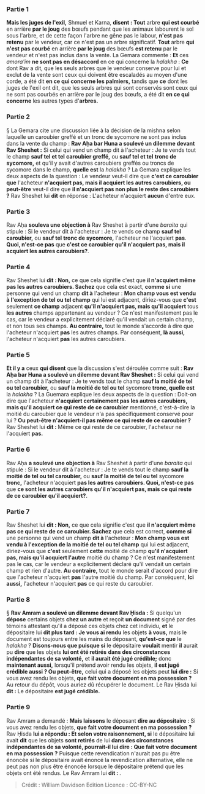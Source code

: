 
### Partie 1
<b>Mais les juges de l'exil,</b> Shmuel et Karna, <b>disent : Tout</b> arbre <b>qui est courbé</b> en arrière <b>par le joug</b> des bœufs pendant que les animaux labourent le sol sous l'arbre, et de cette façon l'arbre ne gêne pas le labour, <b>n'est pas retenu</b> par le vendeur, car ce n'est pas un arbre significatif. <b>Tout</b> arbre <b>qui n'est pas courbé</b> en arrière <b>par le joug</b> des bœufs <b>est retenu</b> par le vendeur et n'est pas inclus dans la vente. La Gemara commente : <b>Et</b> ces <i>amora'im</i> <b>ne sont pas en désaccord</b> en ce qui concerne la <i>halakha</i> : <b>Ce</b> dont Rav a dit, que les seuls arbres que le vendeur conserve pour lui et exclut de la vente sont ceux qui doivent être escaladés au moyen d'une corde, a été dit <b>en ce qui concerne les palmiers,</b> tandis que <b>ce</b> dont les juges de l'exil ont dit, que les seuls arbres qui sont conservés sont ceux qui ne sont pas courbés en arrière par le joug des bœufs, a été dit <b>en ce qui concerne</b> les autres types d'<b>arbres.</b>

### Partie 2
§ La Gemara cite une discussion liée à la décision de la mishna selon laquelle un caroubier greffé et un tronc de sycomore ne sont pas inclus dans la vente du champ : <b>Rav Aḥa bar Huna a soulevé un dilemme devant Rav Sheshet :</b> Si celui qui vend un champ dit à l'acheteur : Je te vends tout le champ <b>sauf tel et tel</b> <b>caroubier greffé,</b> ou <b>sauf tel et tel</b> <b>tronc de sycomore,</b> et qu'il y avait d'autres caroubiers greffés ou troncs de sycomore dans le champ, <b>quelle est</b> la <i>halakha</i> ? La Gemara explique les deux aspects de la question : Le vendeur veut-il dire que <b>c'est ce caroubier que</b> l'acheteur <b>n'acquiert pas, mais il acquiert les autres caroubiers, ou peut-être</b> veut-il dire que <b>il n'acquiert pas non plus le reste des caroubiers ?</b> Rav Sheshet lui <b>dit</b> en réponse : L'acheteur n'acquiert <b>aucun</b> d'entre eux.

### Partie 3
Rav Aḥa <b>souleva une objection à</b> Rav Sheshet à partir d'une <i>baraita</i> qui stipule : Si le vendeur dit à l'acheteur : Je te vends ce champ <b>sauf tel caroubier,</b> ou <b>sauf tel</b> <b>tronc de sycomore,</b> l'acheteur ne l'acquiert <b>pas</b>. <b>Quoi, n'est-ce pas</b> que <b>c'est ce caroubier qu'il n'acquiert pas, mais il acquiert les autres caroubiers?</b>.

### Partie 4
Rav Sheshet lui <b>dit : Non,</b> ce que cela signifie c'est que <b>il n'acquiert même pas les autres caroubiers. Sachez</b> que cela est exact, <b>comme si</b> une personne qui vend un champ <b>dit à</b> l'acheteur : <b>Mon champ vous est vendu à l'exception de tel ou tel champ</b> qui lui est adjacent, diriez-vous que <b>c'est</b> seulement <b>ce champ</b> adjacent <b>qu'il n'acquiert pas, mais qu'il acquiert</b> tous <b>les autres</b> champs appartenant au vendeur ? Ce n'est manifestement pas le cas, car le vendeur a explicitement déclaré qu'il vendait un certain champ, et non tous ses champs. <b>Au contraire,</b> tout le monde s'accorde à dire que l'acheteur n'acquiert <b>pas</b> les autres champs. Par conséquent, <b>là aussi,</b> l'acheteur n'acquiert <b>pas</b> les autres caroubiers.

### Partie 5
<b>Et il y a</b> ceux <b>qui disent</b> que la discussion s'est déroulée comme suit : <b>Rav Aḥa bar Huna a soulevé un dilemme devant Rav Sheshet :</b> Si celui qui vend un champ dit à l'acheteur : Je te vends tout le champ <b>sauf la moitié de tel ou tel caroubier,</b> ou <b>sauf la moitié de tel ou tel</b> sycomore <b>tronc, quelle est</b> la <i>halakha</i> ? La Guemara explique les deux aspects de la question : Doit-on dire que l'acheteur <b>n'acquiert certainement pas les autres caroubiers, mais qu'il acquiert ce qui reste de ce caroubier</b> mentionné, c'est-à-dire la moitié du caroubier que le vendeur n'a pas spécifiquement conservé pour lui ? <b>Ou peut-être n'acquiert-il pas même ce qui reste de ce caroubier ?</b> Rav Sheshet lui <b>dit : </b> Même ce qui reste de ce caroubier, l'acheteur ne l'acquiert <b>pas.</b>

### Partie 6
Rav Aḥa <b>a soulevé une objection à</b> Rav Sheshet à partir d'une <i>baraita</i> qui stipule : Si le vendeur dit à l'acheteur : Je te vends tout le champ <b>sauf la moitié de tel ou tel caroubier,</b> ou <b>sauf la moitié de tel ou tel</b> sycomore <b>tronc,</b> l'acheteur n'acquiert <b>pas les autres caroubiers. Quoi, n'est-ce pas</b> que <b>ce sont les autres caroubiers qu'il n'acquiert pas, mais ce qui reste de ce caroubier qu'il acquiert?</b>.

### Partie 7
Rav Sheshet lui <b>dit : Non,</b> ce que cela signifie c'est que <b>il n'acquiert même pas ce qui reste de ce caroubier. Sachez</b> que cela est correct, <b>comme si</b> une personne qui vend un champ <b>dit à</b> l'acheteur : <b>Mon champ vous est vendu à l'exception de la moitié de tel ou tel champ</b> qui lui est adjacent, diriez-vous que <b>c'est</b> seulement <b>cette</b> moitié de champ <b>qu'il n'acquiert pas, mais qu'il acquiert l'autre</b> moitié du champ ? Ce n'est manifestement pas le cas, car le vendeur a explicitement déclaré qu'il vendait un certain champ et rien d'autre. <b>Au contraire,</b> tout le monde serait d'accord pour dire que l'acheteur n'acquiert <b>pas</b> l'autre moitié du champ. Par conséquent, <b>Ici aussi,</b> l'acheteur n'acquiert <b>pas</b> ce qui reste du caroubier.

### Partie 8
§ <b>Rav Amram a soulevé un dilemme devant Rav Ḥisda :</b> Si quelqu'un <b>dépose</b> certains objets <b>chez un autre</b> et reçoit <b>un document</b> signé par des témoins attestant qu'il a déposé ces objets chez cet individu, <b>et</b> le dépositaire lui <b>dit plus tard : Je vous ai rendu</b> les objets <b>à vous,</b> mais le document est toujours entre les mains du déposant, <b>qu'est-ce que</b> le <i>halakha</i> ? <b>Disons-nous que puisque si</b> le dépositaire <b>voulait</b> mentir <b>il</b> aurait pu <b>dire</b> que les objets <b>lui ont été retirés</b> <b>dans des circonstances indépendantes de sa volonté,</b> et <b>il aurait été jugé crédible;</b> donc <b>maintenant aussi,</b> lorsqu'il prétend avoir rendu les objets, <b>il est jugé crédible aussi ? Ou peut-être,</b> celui qui a déposé les objets peut <b>lui dire :</b> Si vous avez rendu les objets, <b>que fait votre document en ma possession ?</b> Au retour du dépôt, vous auriez dû récupérer le document. Le Rav Ḥisda lui <b>dit : </b> Le dépositaire <b>est jugé crédible.</b>

### Partie 9
Rav Amram a demandé : <b>Mais laissons</b> le déposant <b>dire au dépositaire</b> : Si vous avez rendu les objets, <b>que fait votre document en ma possession ?</b> Rav Ḥisda <b>lui a répondu : Et selon votre raisonnement, si</b> le dépositaire lui avait <b>dit</b> que les objets <b>sont retirés</b> de lui <b>dans des circonstances indépendantes de sa volonté, pourrait-il lui dire : Que fait votre document en ma possession ?</b> Puisque cette revendication n'aurait pas pu être énoncée si le dépositaire avait énoncé la revendication alternative, elle ne peut pas non plus être énoncée lorsque le dépositaire prétend que les objets ont été rendus. Le Rav Amram lui <b>dit : </b>.

>Crédit : William Davidson Edition
>Licence : CC-BY-NC